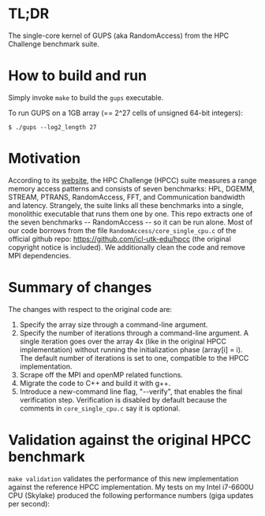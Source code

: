 # TL;DR
The single-core kernel of GUPS (aka RandomAccess) from the HPC Challenge benchmark suite.

# How to build and run
Simply invoke `make` to build the `gups` executable.

To run GUPS on a 1GB array (== 2^27 cells of unsigned 64-bit integers):
```
$ ./gups --log2_length 27
```

# Motivation
According to its [website](https://icl.utk.edu/hpcc/), the HPC Challenge (HPCC) suite measures a range memory access patterns and consists of seven benchmarks: HPL, DGEMM, STREAM, PTRANS, RandomAccess, FFT, and Communication bandwidth and latency. Strangely, the suite links all these benchmarks into a single, monolithic executable that runs them one by one.
This repo extracts one of the seven benchmarks -- RandomAccess -- so it can be run alone.
Most of our code borrows from the file `RandomAccess/core_single_cpu.c` of the official github repo: https://github.com/icl-utk-edu/hpcc (the original copyright notice is included).
We additionally clean the code and remove MPI dependencies.

# Summary of changes
The changes with respect to the original code are:
1. Specify the array size through a command-line argument.
2. Specify the number of iterations through a command-line argument. A single iteration goes over the array 4x (like in the original HPCC implementation) without running the initialization phase (array[i] = i). The default number of iterations is set to one, compatible to the HPCC implementation.
3. Scrape off the MPI and openMP related functions.
4. Migrate the code to C++ and build it with g++.
5. Introduce a new-command line flag, "--verify", that enables the final verification step. Verification is disabled by default because the comments in `core_single_cpu.c` say it is optional.

# Validation against the original HPCC benchmark
`make validation` validates the performance of this new implementation against the reference HPCC implementation. My tests on my Intel i7-6600U CPU (Skylake) produced the following performance numbers (giga updates per second):

